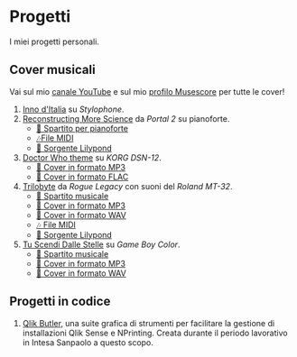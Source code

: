 # Progetti

I miei progetti personali.

## Cover musicali

Vai sul mio [canale YouTube][yt] e sul mio [profilo Musescore][ms] per tutte le cover!

1. [Inno d'Italia][inno_italia] su *Stylophone*.
2. [Reconstructing More Science][reconstructing] da *Portal 2* su pianoforte.
    * [🎼 Spartito per pianoforte][reconstructing_piano]
    * [🎶File MIDI][reconstructing_midi]
    * [📄 Sorgente Lilypond][reconstructing_ly]
3. [Doctor Who theme][dwtheme] su *KORG DSN-12*.
    * [🎵 Cover in formato MP3][dwtheme_mp3]
    * [🎵 Cover in formato FLAC][dwtheme_flac]
4. [Trilobyte][trilobyte] da *Rogue Legacy* con suoni del *Roland MT-32*.
    * [🎼 Spartito musicale][trilobyte_score]
    * [🎵 Cover in formato MP3][trilobyte_mp3]
    * [🎵 Cover in formato WAV][trilobyte_wav]
    * [🎶 File MIDI][trilobyte_midi]
    * [📄 Sorgente Lilypond][trilobyte_ly]
5. [Tu Scendi Dalle Stelle][tsds] su *Game Boy Color*.
    * [🎼 Spartito musicale][tsds_score]
    * [🎵 Cover in formato MP3][tsds_mp3]
    * [🎵 Cover in formato WAV][tsds_wav]

## Progetti in codice

1. [Qlik Butler][qlik_butler], una suite grafica di strumenti per facilitare la gestione di installazioni Qlik Sense e NPrinting. Creata durante il periodo lavorativo in Intesa Sanpaolo a questo scopo.

[yt]: https://www.youtube.com/c/MatteoSilvestro
[ms]: https://musescore.com/user/4373921

[inno_italia]: https://www.youtube.com/watch?v=xjAYyEqnTaw
[reconstructing]: https://www.youtube.com/watch?v=vd6Nx3trzUs
[reconstructing_piano]: /files/covers/reconstructing_more_science/Reconstructing%20more%20science.pdf
[reconstructing_midi]: /files/covers/reconstructing_more_science/Reconstructing%20more%20science.midi
[reconstructing_ly]: /files/covers/reconstructing_more_science/Reconstructing%20more%20science.ly
[dwtheme]: https://www.youtube.com/watch?v=NfxWFH7sd8w
[dwtheme_mp3]: /files/covers/dsn_12/dwtheme.mp3
[dwtheme_flac]: /files/covers/dsn_12/dwtheme.flac
[trilobyte]: https://youtu.be/BbQ2w-cUqnU
[trilobyte_score]: /files/covers/trilobyte/Trilobyte.pdf
[trilobyte_mp3]: /files/covers/trilobyte/Trilobyte.mp3
[trilobyte_wav]: /files/covers/trilobyte/Trilobyte.wav
[trilobyte_midi]: /files/covers/trilobyte/Trilobyte.mid
[trilobyte_ly]: /files/covers/trilobyte/Trilobyte.ly
[tsds]: https://youtu.be/tyYpu07Jms0
[tsds_score]: /files/covers/tu_scendi_dalle_stelle/tu_scendi_dalle_stelle.mscz
[tsds_mp3]: /files/covers/tu_scendi_dalle_stelle/tsdsgb.mp3
[tsds_wav]: /files/covers/tu_scendi_dalle_stelle/tsdsgb.wav

[qlik_butler]: https://github.com/msilvestro/QlikButler
